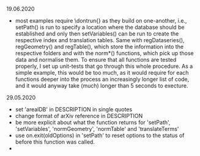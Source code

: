 19.06.2020

- most examples require \dontrun{} as they build on one-another, i.e., setPath() is run to specify a location where the database should be established and only then setVariables() can be run to create the respective index and translation tables. Same with regDataseries(), regGeometry() and regTable(), which store the information into the respective folders and with the norm*() functions, which pick up those data and normalise them. To ensure that all functions are tested properly, I set up unit-tests that go through this whole procedure. As a simple example, this would be too much, as it would require for each functions deeper into the process an increasingly longer list of code, and it would anyway take (much) longer than 5 seconds to execture.

29.05.2020

- set 'arealDB' in DESCRIPTION in single quotes
- change format of arXiv reference in DESCRIPTION
- be more explicit about what the function returns for 'setPath', 'setVariables', 'normGeometry', 'normTable' and 'translateTerms'
- use on.exit(oldOptions) in 'setPath' to reset options to the status of before this function was called.
- 